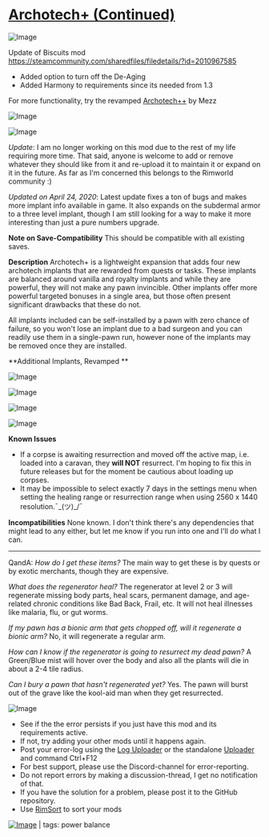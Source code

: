 # [Archotech+ (Continued)](https://steamcommunity.com/sharedfiles/filedetails/?id=2270493883)

![Image](https://i.imgur.com/buuPQel.png)

Update of Biscuits mod
https://steamcommunity.com/sharedfiles/filedetails/?id=2010967585

- Added option to turn off the De-Aging
- Added Harmony to requirements since its needed from 1.3

For more functionality, try the revamped [Archotech++](https://steamcommunity.com/sharedfiles/filedetails/?id=2496279558) by Mezz

![Image](https://i.imgur.com/pufA0kM.png)
	
![Image](https://i.imgur.com/Z4GOv8H.png)

*Update*: I am no longer working on this mod due to the rest of my life requiring more time. That said, anyone is welcome to add or remove whatever they should like from it and re-upload it to maintain it or expand on it in the future. As far as I'm concerned this belongs to the Rimworld community :)

*Updated on April 24, 2020*: Latest update fixes a ton of bugs and makes more implant info available in game. It also expands on the subdermal armor to a three level implant, though I am still looking for a way to make it more interesting than just a pure numbers upgrade. 

**Note on Save-Compatibility** This should be compatible with all existing saves.

**Description**
Archotech+ is a lightweight expansion that adds four new archotech implants that are rewarded from quests or tasks. These implants are balanced around vanilla and royalty implants and while they are powerful, they will not make any pawn invincible. Other implants offer more powerful targeted bonuses in a single area, but those often present significant drawbacks that these do not.
		
All implants included can be self-installed by a pawn with zero chance of failure, so you won't lose an implant due to a bad surgeon and you can readily use them in a single-pawn run, however none of the implants may be removed once they are installed.

**Additional Implants, Revamped **

![Image](https://i.imgur.com/v9FDOuL.png)

![Image](https://i.imgur.com/UxZOTbT.png)

![Image](https://i.imgur.com/ikWMnzq.png)

![Image](https://i.imgur.com/B3cUu8f.png)

**Known Issues**


- If a corpse is awaiting resurrection and moved off the active map, i.e. loaded into a caravan, they **will NOT** resurrect. I'm hoping to fix this in future releases but for the moment be cautious about loading up corpses.
- It may be impossible to select exactly 7 days in the settings menu when setting the healing range or resurrection range when using 2560 x 1440 resolution.¯\_(ツ)_/¯


**Incompatibilities**
None known. I don't think there's any dependencies that might lead to any either, but let me know if you run into one and I'll do what I can.

---------
QandA:
*How do I get these items?*
The main way to get these is by quests or by exotic merchants, though they are expensive.

*What does the regenerator heal?*
The regenerator at level 2 or 3 will regenerate missing body parts, heal scars, permanent damage, and age-related chronic conditions like Bad Back, Frail, etc. It will not heal illnesses like malaria, flu, or gut worms. 

*If my pawn has a bionic arm that gets chopped off, will it regenerate a bionic arm?*
No, it will regenerate a regular arm. 

*How can I know if the regenerator is going to resurrect my dead pawn?*
A Green/Blue mist will hover over the body and also all the plants will die in about a 2-4  tile radius. 

*Can I bury a pawn that hasn't regenerated yet?*
Yes. The pawn will burst out of the grave like the kool-aid man when they get resurrected.

![Image](https://i.imgur.com/PwoNOj4.png)



-  See if the the error persists if you just have this mod and its requirements active.
-  If not, try adding your other mods until it happens again.
-  Post your error-log using the [Log Uploader](https://steamcommunity.com/sharedfiles/filedetails/?id=2873415404) or the standalone [Uploader](https://steamcommunity.com/sharedfiles/filedetails/?id=2873415404) and command Ctrl+F12
-  For best support, please use the Discord-channel for error-reporting.
-  Do not report errors by making a discussion-thread, I get no notification of that.
-  If you have the solution for a problem, please post it to the GitHub repository.
-  Use [RimSort](https://github.com/RimSort/RimSort/releases/latest) to sort your mods

 

[![Image](https://img.shields.io/github/v/release/emipa606/ArchotechPlus?label=latest%20version&style=plastic&color=9f1111&labelColor=black)](https://steamcommunity.com/sharedfiles/filedetails/changelog/2270493883) | tags:  power balance
